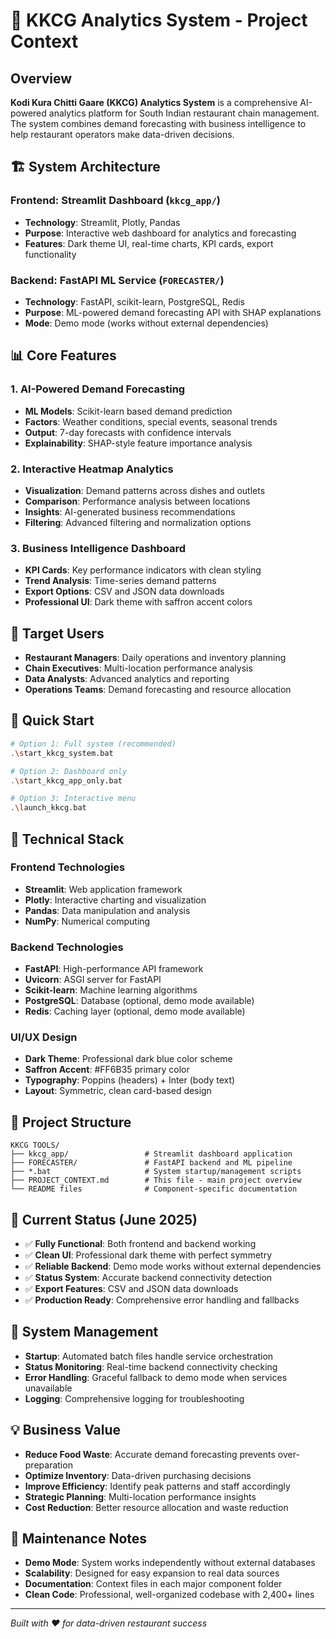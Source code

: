 # 🍛 KKCG Analytics System - Project Context

## Overview
**Kodi Kura Chitti Gaare (KKCG) Analytics System** is a comprehensive AI-powered analytics platform for South Indian restaurant chain management. The system combines demand forecasting with business intelligence to help restaurant operators make data-driven decisions.

## 🏗️ System Architecture

### Frontend: Streamlit Dashboard (`kkcg_app/`)
- **Technology**: Streamlit, Plotly, Pandas
- **Purpose**: Interactive web dashboard for analytics and forecasting
- **Features**: Dark theme UI, real-time charts, KPI cards, export functionality

### Backend: FastAPI ML Service (`FORECASTER/`)
- **Technology**: FastAPI, scikit-learn, PostgreSQL, Redis
- **Purpose**: ML-powered demand forecasting API with SHAP explanations
- **Mode**: Demo mode (works without external dependencies)

## 📊 Core Features

### 1. AI-Powered Demand Forecasting
- **ML Models**: Scikit-learn based demand prediction
- **Factors**: Weather conditions, special events, seasonal trends
- **Output**: 7-day forecasts with confidence intervals
- **Explainability**: SHAP-style feature importance analysis

### 2. Interactive Heatmap Analytics  
- **Visualization**: Demand patterns across dishes and outlets
- **Comparison**: Performance analysis between locations
- **Insights**: AI-generated business recommendations
- **Filtering**: Advanced filtering and normalization options

### 3. Business Intelligence Dashboard
- **KPI Cards**: Key performance indicators with clean styling
- **Trend Analysis**: Time-series demand patterns
- **Export Options**: CSV and JSON data downloads
- **Professional UI**: Dark theme with saffron accent colors

## 🎯 Target Users
- **Restaurant Managers**: Daily operations and inventory planning
- **Chain Executives**: Multi-location performance analysis  
- **Data Analysts**: Advanced analytics and reporting
- **Operations Teams**: Demand forecasting and resource allocation

## 🚀 Quick Start
```bash
# Option 1: Full system (recommended)
.\start_kkcg_system.bat

# Option 2: Dashboard only
.\start_kkcg_app_only.bat

# Option 3: Interactive menu
.\launch_kkcg.bat
```

## 🔧 Technical Stack

### Frontend Technologies
- **Streamlit**: Web application framework
- **Plotly**: Interactive charting and visualization
- **Pandas**: Data manipulation and analysis
- **NumPy**: Numerical computing

### Backend Technologies  
- **FastAPI**: High-performance API framework
- **Uvicorn**: ASGI server for FastAPI
- **Scikit-learn**: Machine learning algorithms
- **PostgreSQL**: Database (optional, demo mode available)
- **Redis**: Caching layer (optional, demo mode available)

### UI/UX Design
- **Dark Theme**: Professional dark blue color scheme
- **Saffron Accent**: #FF6B35 primary color
- **Typography**: Poppins (headers) + Inter (body text)
- **Layout**: Symmetric, clean card-based design

## 📁 Project Structure
```
KKCG TOOLS/
├── kkcg_app/                 # Streamlit dashboard application
├── FORECASTER/               # FastAPI backend and ML pipeline  
├── *.bat                     # System startup/management scripts
├── PROJECT_CONTEXT.md        # This file - main project overview
└── README files              # Component-specific documentation
```

## 🎨 Current Status (June 2025)
- ✅ **Fully Functional**: Both frontend and backend working
- ✅ **Clean UI**: Professional dark theme with perfect symmetry
- ✅ **Reliable Backend**: Demo mode works without external dependencies
- ✅ **Status System**: Accurate backend connectivity detection
- ✅ **Export Features**: CSV and JSON data downloads
- ✅ **Production Ready**: Comprehensive error handling and fallbacks

## 🔄 System Management
- **Startup**: Automated batch files handle service orchestration
- **Status Monitoring**: Real-time backend connectivity checking
- **Error Handling**: Graceful fallback to demo mode when services unavailable
- **Logging**: Comprehensive logging for troubleshooting

## 💡 Business Value
- **Reduce Food Waste**: Accurate demand forecasting prevents over-preparation
- **Optimize Inventory**: Data-driven purchasing decisions
- **Improve Efficiency**: Identify peak patterns and staff accordingly
- **Strategic Planning**: Multi-location performance insights
- **Cost Reduction**: Better resource allocation and waste reduction

## 🔧 Maintenance Notes
- **Demo Mode**: System works independently without external databases
- **Scalability**: Designed for easy expansion to real data sources
- **Documentation**: Context files in each major component folder
- **Clean Code**: Professional, well-organized codebase with 2,400+ lines

---
*Built with ❤️ for data-driven restaurant success* 